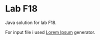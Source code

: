 # Lab F18

Java solution for lab F18.

For input file i used [Lorem Ipsum](https://lipsum.com/) generator.
